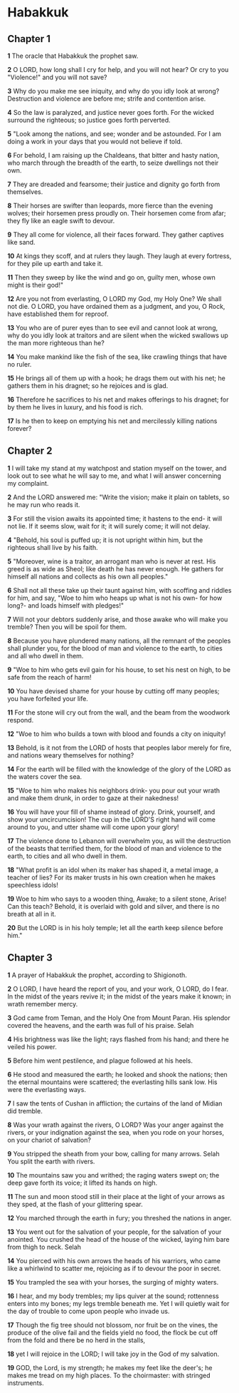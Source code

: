 # Habakkuk

## Chapter 1

**1** The oracle that Habakkuk the prophet saw.

**2** O LORD, how long shall I cry for help, and you will not hear? Or cry to you "Violence!" and you will not save?

**3** Why do you make me see iniquity, and why do you idly look at wrong? Destruction and violence are before me; strife and contention arise.

**4** So the law is paralyzed, and justice never goes forth. For the wicked surround the righteous; so justice goes forth perverted.

**5** "Look among the nations, and see; wonder and be astounded. For I am doing a work in your days that you would not believe if told.

**6** For behold, I am raising up the Chaldeans, that bitter and hasty nation, who march through the breadth of the earth, to seize dwellings not their own.

**7** They are dreaded and fearsome; their justice and dignity go forth from themselves.

**8** Their horses are swifter than leopards, more fierce than the evening wolves; their horsemen press proudly on. Their horsemen come from afar; they fly like an eagle swift to devour.

**9** They all come for violence, all their faces forward. They gather captives like sand.

**10** At kings they scoff, and at rulers they laugh. They laugh at every fortress, for they pile up earth and take it.

**11** Then they sweep by like the wind and go on, guilty men, whose own might is their god!"

**12** Are you not from everlasting, O LORD my God, my Holy One? We shall not die. O LORD, you have ordained them as a judgment, and you, O Rock, have established them for reproof.

**13** You who are of purer eyes than to see evil and cannot look at wrong, why do you idly look at traitors and are silent when the wicked swallows up the man more righteous than he?

**14** You make mankind like the fish of the sea, like crawling things that have no ruler.

**15** He brings all of them up with a hook; he drags them out with his net; he gathers them in his dragnet; so he rejoices and is glad.

**16** Therefore he sacrifices to his net and makes offerings to his dragnet; for by them he lives in luxury, and his food is rich.

**17** Is he then to keep on emptying his net and mercilessly killing nations forever?

## Chapter 2

**1** I will take my stand at my watchpost and station myself on the tower, and look out to see what he will say to me, and what I will answer concerning my complaint.

**2** And the LORD answered me: "Write the vision; make it plain on tablets, so he may run who reads it.

**3** For still the vision awaits its appointed time; it hastens to the end- it will not lie. If it seems slow, wait for it; it will surely come; it will not delay.

**4** "Behold, his soul is puffed up; it is not upright within him, but the righteous shall live by his faith.

**5** "Moreover, wine is a traitor, an arrogant man who is never at rest. His greed is as wide as Sheol; like death he has never enough. He gathers for himself all nations and collects as his own all peoples."

**6** Shall not all these take up their taunt against him, with scoffing and riddles for him, and say, "Woe to him who heaps up what is not his own- for how long?- and loads himself with pledges!"

**7** Will not your debtors suddenly arise, and those awake who will make you tremble? Then you will be spoil for them.

**8** Because you have plundered many nations, all the remnant of the peoples shall plunder you, for the blood of man and violence to the earth, to cities and all who dwell in them.

**9** "Woe to him who gets evil gain for his house, to set his nest on high, to be safe from the reach of harm!

**10** You have devised shame for your house by cutting off many peoples; you have forfeited your life.

**11** For the stone will cry out from the wall, and the beam from the woodwork respond.

**12** "Woe to him who builds a town with blood and founds a city on iniquity!

**13** Behold, is it not from the LORD of hosts that peoples labor merely for fire, and nations weary themselves for nothing?

**14** For the earth will be filled with the knowledge of the glory of the LORD as the waters cover the sea.

**15** "Woe to him who makes his neighbors drink- you pour out your wrath and make them drunk, in order to gaze at their nakedness!

**16** You will have your fill of shame instead of glory. Drink, yourself, and show your uncircumcision! The cup in the LORD'S right hand will come around to you, and utter shame will come upon your glory!

**17** The violence done to Lebanon will overwhelm you, as will the destruction of the beasts that terrified them, for the blood of man and violence to the earth, to cities and all who dwell in them.

**18** "What profit is an idol when its maker has shaped it, a metal image, a teacher of lies? For its maker trusts in his own creation when he makes speechless idols!

**19** Woe to him who says to a wooden thing, Awake; to a silent stone, Arise! Can this teach? Behold, it is overlaid with gold and silver, and there is no breath at all in it.

**20** But the LORD is in his holy temple; let all the earth keep silence before him."

## Chapter 3

**1** A prayer of Habakkuk the prophet, according to Shigionoth.

**2** O LORD, I have heard the report of you, and your work, O LORD, do I fear. In the midst of the years revive it; in the midst of the years make it known; in wrath remember mercy.

**3** God came from Teman, and the Holy One from Mount Paran. His splendor covered the heavens, and the earth was full of his praise. Selah

**4** His brightness was like the light; rays flashed from his hand; and there he veiled his power.

**5** Before him went pestilence, and plague followed at his heels.

**6** He stood and measured the earth; he looked and shook the nations; then the eternal mountains were scattered; the everlasting hills sank low. His were the everlasting ways.

**7** I saw the tents of Cushan in affliction; the curtains of the land of Midian did tremble.

**8** Was your wrath against the rivers, O LORD? Was your anger against the rivers, or your indignation against the sea, when you rode on your horses, on your chariot of salvation?

**9** You stripped the sheath from your bow, calling for many arrows. Selah You split the earth with rivers.

**10** The mountains saw you and writhed; the raging waters swept on; the deep gave forth its voice; it lifted its hands on high.

**11** The sun and moon stood still in their place at the light of your arrows as they sped, at the flash of your glittering spear.

**12** You marched through the earth in fury; you threshed the nations in anger.

**13** You went out for the salvation of your people, for the salvation of your anointed. You crushed the head of the house of the wicked, laying him bare from thigh to neck. Selah

**14** You pierced with his own arrows the heads of his warriors, who came like a whirlwind to scatter me, rejoicing as if to devour the poor in secret.

**15** You trampled the sea with your horses, the surging of mighty waters.

**16** I hear, and my body trembles; my lips quiver at the sound; rottenness enters into my bones; my legs tremble beneath me. Yet I will quietly wait for the day of trouble to come upon people who invade us.

**17** Though the fig tree should not blossom, nor fruit be on the vines, the produce of the olive fail and the fields yield no food, the flock be cut off from the fold and there be no herd in the stalls,

**18** yet I will rejoice in the LORD; I will take joy in the God of my salvation.

**19** GOD, the Lord, is my strength; he makes my feet like the deer's; he makes me tread on my high places. To the choirmaster: with stringed instruments.

